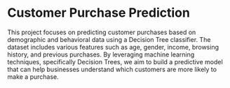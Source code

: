 # Customer Purchase Prediction 
This project focuses on predicting customer purchases based on demographic and behavioral data using a Decision Tree classifier. The dataset includes various features such as age, gender, income, browsing history, and previous purchases. By leveraging machine learning techniques, specifically Decision Trees, we aim to build a predictive model that can help businesses understand which customers are more likely to make a purchase.

